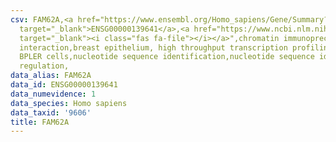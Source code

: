 ```yaml
---
csv: FAM62A,<a href="https://www.ensembl.org/Homo_sapiens/Gene/Summary?db=core;g=ENSG00000139641"
  target="_blank">ENSG00000139641</a>,<a href="https://www.ncbi.nlm.nih.gov/pubmed/22863008"
  target="_blank"><i class="fas fa-file"></i></a>",chromatin immunoprecipitation assay,direct
  interaction,breast epithelium, high throughput transcription profiling by microarray,
  BPLER cells,nucleotide sequence identification,nucleotide sequence identification,transcriptional
  regulation,
data_alias: FAM62A
data_id: ENSG00000139641
data_numevidence: 1
data_species: Homo sapiens
data_taxid: '9606'
title: FAM62A
---
```

